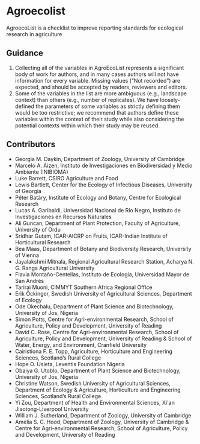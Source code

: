 # Agroecolist
AgroecoList is a checklist to improve reporting standards for ecological research in agriculture

## Guidance
1. Collecting all of the variables in AgroEcoList represents a significant body of work for authors, and in many cases authors will not have information for every variable. Missing values (“Not recorded”) are expected, and should be accepted by readers, reviewers and editors. 
2. Some of the variables in the list are more ambiguous (e.g., landscape context) than others (e.g., number of replicates). We have loosely-defined the parameters of some variables as strictly defining them would be too restrictive; we recommend that authors define these variables within the context of their study while also considering the potential contexts within which their study may be reused.

## Contributors
- Georgia M. Daykin, Department of Zoology, University of Cambridge
- Marcelo A. Aizen, Instituto de Investigaciones en Biodiversidad y Medio Ambiente (INIBIOMA)
- Luke Barrett, CSIRO Agriculture and Food
- Lewis Bartlett, Center for the Ecology of Infectious Diseases, University of Georgia
- Péter Batáry, Institute of Ecology and Botany, Centre for Ecological Research
- Lucas A. Garibaldi, Universidad Nacional de Río Negro, Instituto de Investigaciones en Recursos Naturales
- Ali Guncan, Department of Plant Protection, Faculty of Agriculture, University of Ordu
- Sridhar Gutam, ICAR-AICRP on Fruits, ICAR-Indian Institute of Horticultural Research
- Bea Maas, Department of Botany and Biodiversity Research, University of Vienna
- Jayalakshmi Mitnala, Regional Agricultural Research Station, Acharya N. G. Ranga Agricultural University
- Flavia Montaño-Centellas, Instituto de Ecología, Universidad Mayor de San Andrés
- Tarirai Muoni, CIMMYT Southern Africa Regional Office
- Erik Öckinger, Swedish University of Agricultural Sciences, Department of Ecology
- Ode Okechalu, Department of Plant Science and Biotechnology, University of Jos, Nigeria
- Simon Potts, Centre for Agri-environmental Research, School of Agriculture, Policy and Development, University of Reading
- David C. Rose, Centre for Agri-environmental Research, School of Agriculture, Policy and Development, University of Reading & School of Water, Energy, and Environment, Cranfield University
- Cairistiona F. E. Topp, Agriculture, Horticulture and Engineering Sciences, Scotland’s Rural College
- Hope O. Usieta, Leventis Foundation Nigeria
- Obaiya G. Utoblo, Department of Plant Science and Biotechnology, University of Jos, Nigeria
- Christine Watson, Swedish University of Agricultural Sciences, Department of Ecology & Agriculture, Horticulture and Engineering Sciences, Scotland’s Rural College
- Yi Zou, Department of Health and Environmental Sciences, Xi'an Jiaotong-Liverpool University
- William J. Sutherland, Department of Zoology, University of Cambridge
- Amelia S. C. Hood, Department of Zoology, University of Cambridge & Centre for Agri-environmental Research, School of Agriculture, Policy and Development, University of Reading